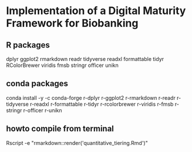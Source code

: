 # Implementation of a Digital Maturity Framework for Biobanking

## R packages   
dplyr ggplot2 rmarkdown readr tidyverse readxl formattable tidyr RColorBrewer viridis fmsb stringr officer unikn    

## conda packages
conda install -y -c conda-forge r-dplyr r-ggplot2 r-rmarkdown r-readr r-tidyverse r-readxl r-formattable r-tidyr r-rcolorbrewer r-viridis r-fmsb r-stringr r-officer r-unikn

## howto compile from terminal 
Rscript -e "rmarkdown::render('quantitative_tiering.Rmd')"
 

